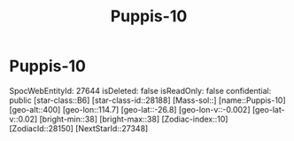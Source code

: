 ﻿---
title: "Puppis-10"
location: [-26.8,114.7,400]
type: Station
tags:
- astro/Star

---

# Puppis-10

SpocWebEntityId: 27644
isDeleted: false
isReadOnly: false
confidential: public
[star-class::B6]
[star-class-id::28188]
[Mass-sol::]
[name::Puppis-10]
[geo-alt::400]
[geo-lon::114.7]
[geo-lat::-26.8]
[geo-lon-v::-0.002]
[geo-lat-v::0.02]
[bright-min::38]
[bright-max::38]
[Zodiac-index::10]
[ZodiacId::28150]
[NextStarId::27348]

